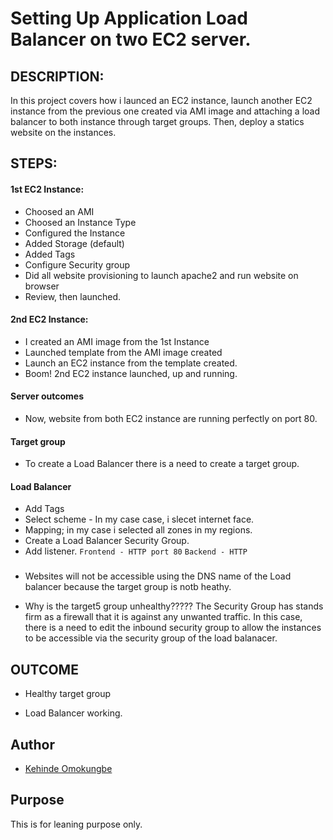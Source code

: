 # Setting Up Application Load Balancer on two EC2 server.

## DESCRIPTION: 
In this project covers how i launced an EC2 instance, launch another EC2 instance from the previous one created via AMI image and attaching a load balancer to both instance through target groups. Then, deploy a statics website on the instances.


## STEPS:
#### 1st EC2 Instance: 
- Choosed an AMI
- Choosed an Instance Type
- Configured the Instance
- Added Storage (default)
- Added Tags
- Configure Security group
- Did all website provisioning to launch apache2 and run website on browser
- Review, then launched.

#### 2nd EC2 Instance:
- I created an AMI image from the 1st Instance
- Launched template from the AMI image created
- Launch an EC2 instance from the template created.
- Boom! 2nd EC2 instance launched, up and running.


#### Server outcomes
- Now, website from both EC2 instance are running perfectly on port 80.


#### Target group
- To create a Load Balancer there is a need to create a target group.

#### Load Balancer
- Add Tags
- Select scheme - In my case case, i slecet internet face.
- Mapping; in my case i selected all zones in my regions.
- Create a Load Balancer Security Group.
- Add listener. ```Frontend - HTTP port 80``` ```Backend - HTTP```


###
- Websites will not be accessible using the DNS name of the Load balancer because the target group is notb heathy.



- Why is the target5 group unhealthy????? The Security Group has stands firm as a firewall that it is against any unwanted traffic. In this case, there is a need to edit the inbound security group to allow the instances to be accessible via the security group of the load balanacer.




## OUTCOME

- Healthy target group

- Load Balancer working.



## Author

- [Kehinde Omokungbe](https://www.github.com/OK-CodeClinic)

## Purpose
This is for leaning purpose only.
